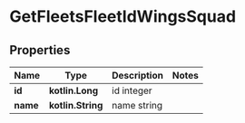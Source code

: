 
# GetFleetsFleetIdWingsSquad

## Properties
Name | Type | Description | Notes
------------ | ------------- | ------------- | -------------
**id** | **kotlin.Long** | id integer | 
**name** | **kotlin.String** | name string | 



